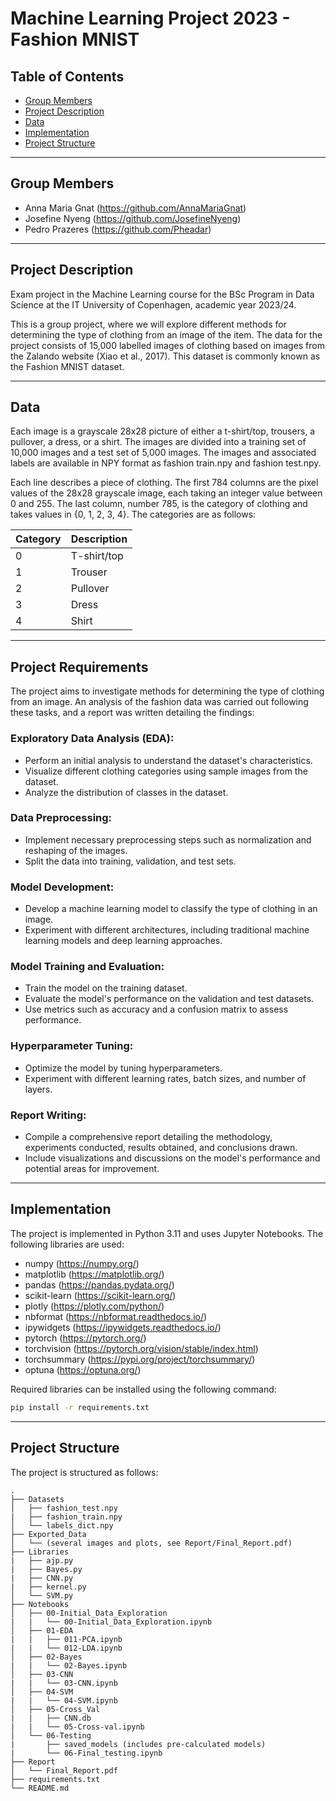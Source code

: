 # Machine Learning Project 2023 - Fashion MNIST

## Table of Contents

- [Group Members](#group-members)
- [Project Description](#project-description)
- [Data](#data)
- [Implementation](#implementation)
- [Project Structure](#project-structure)

---

## Group Members

- Anna Maria Gnat (https://github.com/AnnaMariaGnat)
- Josefine Nyeng (https://github.com/JosefineNyeng)
- Pedro Prazeres (https://github.com/Pheadar)

---

## Project Description

Exam project in the Machine Learning course for the BSc Program in Data Science at the IT University of Copenhagen, academic year 2023/24.

This is a group project, where we will explore different methods for determining the type of clothing from an
image of the item. The data for the project consists of 15,000 labelled images of clothing based on images from
the Zalando website (Xiao et al., 2017). This dataset is commonly known as the Fashion MNIST dataset.

---

## Data

Each image is a grayscale 28x28 picture of either a t-shirt/top, trousers, a pullover, a dress, or a shirt. The images are divided into a training set of 10,000 images and a test set of 5,000 images. The images and associated labels are available in NPY format as fashion train.npy and fashion test.npy.

Each line describes a piece of clothing. The first 784 columns are the pixel values of the 28x28 grayscale image, each taking an integer value between 0 and 255. The last column, number 785, is the category of clothing and takes values in {0, 1, 2, 3, 4}. The categories are as follows:

| Category | Description |
| --- | --- |
| 0 | T-shirt/top |
| 1 | Trouser |
| 2 | Pullover |
| 3 | Dress |
| 4 | Shirt |

---

## Project Requirements

The project aims to investigate methods for determining the type of clothing from an image. An analysis of the fashion data was carried out following these tasks, and a report was written detailing the findings:

### Exploratory Data Analysis (EDA):
- Perform an initial analysis to understand the dataset's characteristics.
- Visualize different clothing categories using sample images from the dataset.
- Analyze the distribution of classes in the dataset.

### Data Preprocessing:
- Implement necessary preprocessing steps such as normalization and reshaping of the images.
- Split the data into training, validation, and test sets.

### Model Development:
- Develop a machine learning model to classify the type of clothing in an image.
- Experiment with different architectures, including traditional machine learning models and deep learning approaches.

### Model Training and Evaluation:
- Train the model on the training dataset.
- Evaluate the model's performance on the validation and test datasets.
- Use metrics such as accuracy and a confusion matrix to assess performance.

### Hyperparameter Tuning:
- Optimize the model by tuning hyperparameters.
- Experiment with different learning rates, batch sizes, and number of layers.

### Report Writing:
- Compile a comprehensive report detailing the methodology, experiments conducted, results obtained, and conclusions drawn.
- Include visualizations and discussions on the model's performance and potential areas for improvement.

---

## Implementation

The project is implemented in Python 3.11 and uses Jupyter Notebooks. The following libraries are used:
- numpy (https://numpy.org/)
- matplotlib (https://matplotlib.org/)
- pandas (https://pandas.pydata.org/)
- scikit-learn (https://scikit-learn.org/)
- plotly (https://plotly.com/python/)
- nbformat (https://nbformat.readthedocs.io/)
- ipywidgets (https://ipywidgets.readthedocs.io/)
- pytorch (https://pytorch.org/)
- torchvision (https://pytorch.org/vision/stable/index.html)
- torchsummary (https://pypi.org/project/torchsummary/)
- optuna (https://optuna.org/)

Required libraries can be installed using the following command:
```bash
pip install -r requirements.txt
```

---

## Project Structure

The project is structured as follows:
```
.
├── Datasets
│   ├── fashion_test.npy
|   ├── fashion_train.npy
│   └── labels_dict.npy
├── Exported_Data
│   └── (several images and plots, see Report/Final_Report.pdf)
├── Libraries
|   ├── ajp.py
|   ├── Bayes.py
|   ├── CNN.py
|   ├── kernel.py
│   └── SVM.py
├── Notebooks
│   ├── 00-Initial_Data_Exploration
|   |   └── 00-Initial_Data_Exploration.ipynb
│   ├── 01-EDA
|   |   ├── 011-PCA.ipynb
|   |   └── 012-LDA.ipynb
│   ├── 02-Bayes
|   |   └── 02-Bayes.ipynb
│   ├── 03-CNN
|   |   └── 03-CNN.ipynb
│   ├── 04-SVM
|   |   └── 04-SVM.ipynb
│   ├── 05-Cross_Val
|   |   ├── CNN.db
|   |   └── 05-Cross-val.ipynb
│   └── 06-Testing
|       ├── saved_models (includes pre-calculated models)
|       └── 06-Final_testing.ipynb
├── Report
│   └── Final_Report.pdf
├── requirements.txt
└── README.md
```